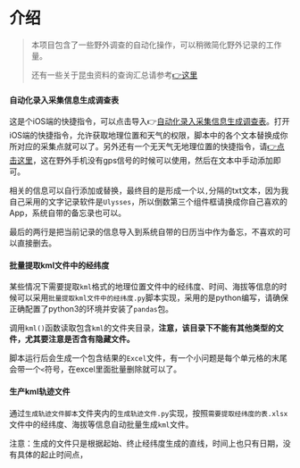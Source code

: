 # 介绍

> 本项目包含了一些野外调查的自动化操作，可以稍微简化野外记录的工作量。
>
> 还有一些关于昆虫资料的查询汇总请参考[👉这里](https://github.com/colordi/InsectsKnowledge)

#### 自动化录入采集信息生成调查表

这是个iOS端的快捷指令，可以点击导入👉[自动化录入采集信息生成调查表](https://www.icloud.com/shortcuts/594da823da824a8791b453e4941eacb7)。打开iOS端的快捷指令，允许获取地理位置和天气的权限，脚本中的各个文本替换成你所对应的采集点就可以了。另外还有一个无天气无地理位置的快捷指令，请[👉点击这里](https://www.icloud.com/shortcuts/dc5b17caee39491a862dfe5ab83d06cb)，这在野外手机没有gps信号的时候可以使用，然后在文本中手动添加即可。

相关的信息可以自行添加或替换，最终目的是形成一个以`,`分隔的txt文本，因为我自己采用的文字记录软件是`Ulysses`，所以倒数第三个组件框请换成你自己喜欢的App，系统自带的备忘录也可以。

最后的两行是把当前记录的信息导入到系统自带的日历当中作为备忘，不喜欢的可以直接删去。

#### 批量提取kml文件中的经纬度

某些情况下需要提取`kml`格式的地理位置文件中的经纬度、时间、海拔等信息的时候可以采用`批量提取kml文件中的经纬度.py`脚本实现，采用的是python编写，请确保正确配置了python3的环境并安装了`pandas`包。

调用`kml()`函数读取包含`kml`的文件夹目录，**注意，该目录下不能有其他类型的文件，尤其要注意是否含有隐藏文件。**

脚本运行后会生成一个包含结果的`Excel`文件，有一个小问题是每个单元格的末尾会带一个`<`符号，在excel里面批量删除就可以了。

#### 生产kml轨迹文件

通过`生成轨迹文件脚本`文件夹内的`生成轨迹文件.py`实现，按照`需要提取经纬度的表.xlsx`文件中的经纬度、海拔等信息自动批量生成`kml`文件。

注意：生成的文件只是根据起始、终止经纬度生成的直线，时间上也只有日期，没有具体的起止时间点，